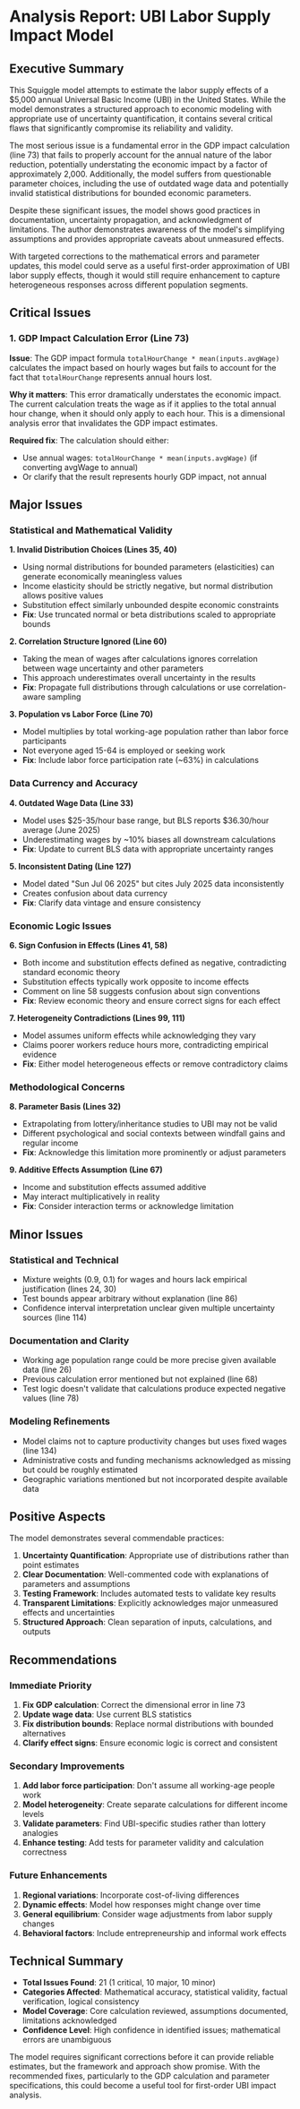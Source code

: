 # Analysis Report: UBI Labor Supply Impact Model

## Executive Summary

This Squiggle model attempts to estimate the labor supply effects of a $5,000 annual Universal Basic Income (UBI) in the United States. While the model demonstrates a structured approach to economic modeling with appropriate use of uncertainty quantification, it contains several critical flaws that significantly compromise its reliability and validity.

The most serious issue is a fundamental error in the GDP impact calculation (line 73) that fails to properly account for the annual nature of the labor reduction, potentially understating the economic impact by a factor of approximately 2,000. Additionally, the model suffers from questionable parameter choices, including the use of outdated wage data and potentially invalid statistical distributions for bounded economic parameters.

Despite these significant issues, the model shows good practices in documentation, uncertainty propagation, and acknowledgment of limitations. The author demonstrates awareness of the model's simplifying assumptions and provides appropriate caveats about unmeasured effects.

With targeted corrections to the mathematical errors and parameter updates, this model could serve as a useful first-order approximation of UBI labor supply effects, though it would still require enhancement to capture heterogeneous responses across different population segments.

## Critical Issues

### 1. GDP Impact Calculation Error (Line 73)
**Issue**: The GDP impact formula `totalHourChange * mean(inputs.avgWage)` calculates the impact based on hourly wages but fails to account for the fact that `totalHourChange` represents annual hours lost.

**Why it matters**: This error dramatically understates the economic impact. The current calculation treats the wage as if it applies to the total annual hour change, when it should only apply to each hour. This is a dimensional analysis error that invalidates the GDP impact estimates.

**Required fix**: The calculation should either:
- Use annual wages: `totalHourChange * mean(inputs.avgWage)` (if converting avgWage to annual)
- Or clarify that the result represents hourly GDP impact, not annual

## Major Issues

### Statistical and Mathematical Validity

**1. Invalid Distribution Choices (Lines 35, 40)**
- Using normal distributions for bounded parameters (elasticities) can generate economically meaningless values
- Income elasticity should be strictly negative, but normal distribution allows positive values
- Substitution effect similarly unbounded despite economic constraints
- **Fix**: Use truncated normal or beta distributions scaled to appropriate bounds

**2. Correlation Structure Ignored (Line 60)**
- Taking the mean of wages after calculations ignores correlation between wage uncertainty and other parameters
- This approach underestimates overall uncertainty in the results
- **Fix**: Propagate full distributions through calculations or use correlation-aware sampling

**3. Population vs Labor Force (Line 70)**
- Model multiplies by total working-age population rather than labor force participants
- Not everyone aged 15-64 is employed or seeking work
- **Fix**: Include labor force participation rate (~63%) in calculations

### Data Currency and Accuracy

**4. Outdated Wage Data (Line 33)**
- Model uses $25-35/hour base range, but BLS reports $36.30/hour average (June 2025)
- Underestimating wages by ~10% biases all downstream calculations
- **Fix**: Update to current BLS data with appropriate uncertainty ranges

**5. Inconsistent Dating (Line 127)**
- Model dated "Sun Jul 06 2025" but cites July 2025 data inconsistently
- Creates confusion about data currency
- **Fix**: Clarify data vintage and ensure consistency

### Economic Logic Issues

**6. Sign Confusion in Effects (Lines 41, 58)**
- Both income and substitution effects defined as negative, contradicting standard economic theory
- Substitution effects typically work opposite to income effects
- Comment on line 58 suggests confusion about sign conventions
- **Fix**: Review economic theory and ensure correct signs for each effect

**7. Heterogeneity Contradictions (Lines 99, 111)**
- Model assumes uniform effects while acknowledging they vary
- Claims poorer workers reduce hours more, contradicting empirical evidence
- **Fix**: Either model heterogeneous effects or remove contradictory claims

### Methodological Concerns

**8. Parameter Basis (Lines 32)**
- Extrapolating from lottery/inheritance studies to UBI may not be valid
- Different psychological and social contexts between windfall gains and regular income
- **Fix**: Acknowledge this limitation more prominently or adjust parameters

**9. Additive Effects Assumption (Line 67)**
- Income and substitution effects assumed additive
- May interact multiplicatively in reality
- **Fix**: Consider interaction terms or acknowledge limitation

## Minor Issues

### Statistical and Technical
- Mixture weights (0.9, 0.1) for wages and hours lack empirical justification (lines 24, 30)
- Test bounds appear arbitrary without explanation (line 86)
- Confidence interval interpretation unclear given multiple uncertainty sources (line 114)

### Documentation and Clarity
- Working age population range could be more precise given available data (line 26)
- Previous calculation error mentioned but not explained (line 68)
- Test logic doesn't validate that calculations produce expected negative values (line 78)

### Modeling Refinements
- Model claims not to capture productivity changes but uses fixed wages (line 134)
- Administrative costs and funding mechanisms acknowledged as missing but could be roughly estimated
- Geographic variations mentioned but not incorporated despite available data

## Positive Aspects

The model demonstrates several commendable practices:

1. **Uncertainty Quantification**: Appropriate use of distributions rather than point estimates
2. **Clear Documentation**: Well-commented code with explanations of parameters and assumptions
3. **Testing Framework**: Includes automated tests to validate key results
4. **Transparent Limitations**: Explicitly acknowledges major unmeasured effects and uncertainties
5. **Structured Approach**: Clean separation of inputs, calculations, and outputs

## Recommendations

### Immediate Priority
1. **Fix GDP calculation**: Correct the dimensional error in line 73
2. **Update wage data**: Use current BLS statistics
3. **Fix distribution bounds**: Replace normal distributions with bounded alternatives
4. **Clarify effect signs**: Ensure economic logic is correct and consistent

### Secondary Improvements
1. **Add labor force participation**: Don't assume all working-age people work
2. **Model heterogeneity**: Create separate calculations for different income levels
3. **Validate parameters**: Find UBI-specific studies rather than lottery analogies
4. **Enhance testing**: Add tests for parameter validity and calculation correctness

### Future Enhancements
1. **Regional variations**: Incorporate cost-of-living differences
2. **Dynamic effects**: Model how responses might change over time
3. **General equilibrium**: Consider wage adjustments from labor supply changes
4. **Behavioral factors**: Include entrepreneurship and informal work effects

## Technical Summary

- **Total Issues Found**: 21 (1 critical, 10 major, 10 minor)
- **Categories Affected**: Mathematical accuracy, statistical validity, factual verification, logical consistency
- **Model Coverage**: Core calculation reviewed, assumptions documented, limitations acknowledged
- **Confidence Level**: High confidence in identified issues; mathematical errors are unambiguous

The model requires significant corrections before it can provide reliable estimates, but the framework and approach show promise. With the recommended fixes, particularly to the GDP calculation and parameter specifications, this could become a useful tool for first-order UBI impact analysis.
